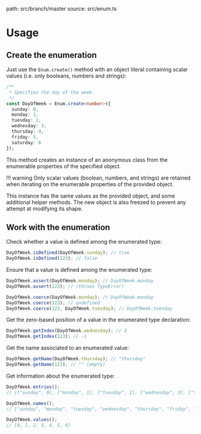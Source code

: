 path: src/branch/master
source: src/enum.ts

# Usage

## Create the enumeration
Just use the `Enum.create()` method with an object literal containing scalar values (i.e. only booleans, numbers and strings):

```ts
/**
 * Specifies the day of the week.
 */
const DayOfWeek = Enum.create<number>({
  sunday: 0,
  monday: 1,
  tuesday: 2,
  wednesday: 3,
  thursday: 4,
  friday: 5,
  saturday: 6
});
```

This method creates an instance of an anonymous class from the enumerable properties of the specified object.

!!! warning
    Only scalar values (boolean, numbers, and strings) are retained
    when iterating on the enumerable properties of the provided object.

This instance has the same values as the provided object, and some additional helper methods. The new object is also freezed to prevent any attempt at modifying its shape.

## Work with the enumeration
Check whether a value is defined among the enumerated type:

```ts
DayOfWeek.isDefined(DayOfWeek.sunday); // true
DayOfWeek.isDefined(123); // false
```

Ensure that a value is defined among the enumerated type:

```ts
DayOfWeek.assert(DayOfWeek.monday); // DayOfWeek.monday
DayOfWeek.assert(123); // (throws TypeError)

DayOfWeek.coerce(DayOfWeek.monday); // DayOfWeek.monday
DayOfWeek.coerce(123); // undefined
DayOfWeek.coerce(123, DayOfWeek.tuesday); // DayOfWeek.tuesday
```

Get the zero-based position of a value in the enumerated type declaration:

```ts
DayOfWeek.getIndex(DayOfWeek.wednesday); // 3
DayOfWeek.getIndex(123); // -1
```

Get the name associated to an enumerated value:

```ts
DayOfWeek.getName(DayOfWeek.thursday); // "thursday"
DayOfWeek.getName(123); // "" (empty)
```

Get information about the enumerated type:

```ts
DayOfWeek.entries();
// [["sunday", 0], ["monday", 1], ["tuesday", 2], ["wednesday", 3], ["thursday", 4], ["friday", 5], ["saturday", 6]]

DayOfWeek.names();
// ["sunday", "monday", "tuesday", "wednesday", "thursday", "friday", "saturday"]

DayOfWeek.values();
// [0, 1, 2, 3, 4, 5, 6]
```

